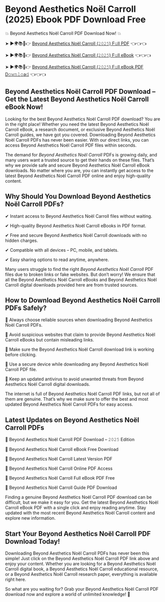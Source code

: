 # Beyond Aesthetics Noël Carroll (2025) Ebook PDF Download Free

💥 Beyond Aesthetics Noël Carroll PDF Download Now! 💥

➤ ►🌍📚📱👉 [Beyond Aesthetics Noël Carroll (𝟸𝟶𝟸𝟻) F𝚞ll PDF](https://getpdf.xyz/beyond-aesthetics-noël-carroll) 👈👈👈


➤ ►🌍📚📱👉 [Beyond Aesthetics Noël Carroll (𝟸𝟶𝟸𝟻) F𝚞ll eBook](https://getpdf.xyz/beyond-aesthetics-noël-carroll) 👈👈👈


➤ ►🌍📚📱👉 [Beyond Aesthetics Noël Carroll (𝟸𝟶𝟸𝟻) F𝚞ll eBook PDF D𝚘𝚠𝚗𝚕𝚘a𝚍](https://getpdf.xyz/beyond-aesthetics-noël-carroll) 👈👈👈


## Beyond Aesthetics Noël Carroll PDF Download – Get the Latest Beyond Aesthetics Noël Carroll eBook Now!

Looking for the best Beyond Aesthetics Noël Carroll PDF download? You are in the right place! Whether you need the latest Beyond Aesthetics Noël Carroll eBook, a research document, or exclusive Beyond Aesthetics Noël Carroll guides, we have got you covered. Downloading Beyond Aesthetics Noël Carroll PDFs has never been easier. With our direct links, you can access Beyond Aesthetics Noël Carroll PDF files within seconds.

The demand for *Beyond Aesthetics Noël Carroll* PDFs is growing daily, and many users want a trusted source to get their hands on these files. That’s why we provide safe and secure Beyond Aesthetics Noël Carroll eBook downloads. No matter where you are, you can instantly get access to the latest Beyond Aesthetics Noël Carroll PDF online and enjoy high-quality content.

## Why Should You Download Beyond Aesthetics Noël Carroll PDFs?

✔ Instant access to Beyond Aesthetics Noël Carroll files without waiting.

✔ High-quality Beyond Aesthetics Noël Carroll eBooks in PDF format.

✔ Free and secure Beyond Aesthetics Noël Carroll downloads with no hidden charges.

✔ Compatible with all devices – PC, mobile, and tablets.

✔ Easy sharing options to read anytime, anywhere.

Many users struggle to find the right *Beyond Aesthetics Noël Carroll* PDF files due to broken links or fake websites. But don’t worry! We ensure that all the Beyond Aesthetics Noël Carroll eBooks and Beyond Aesthetics Noël Carroll digital downloads provided here are from trusted sources.

## How to Download Beyond Aesthetics Noël Carroll PDFs Safely?

📌 Always choose reliable sources when downloading Beyond Aesthetics Noël Carroll PDFs.

📌 Avoid suspicious websites that claim to provide Beyond Aesthetics Noël Carroll eBooks but contain misleading links.

📌 Make sure the Beyond Aesthetics Noël Carroll download link is working before clicking.

📌 Use a secure device while downloading any Beyond Aesthetics Noël Carroll PDF file.

📌 Keep an updated antivirus to avoid unwanted threats from Beyond Aesthetics Noël Carroll digital downloads.

The internet is full of Beyond Aesthetics Noël Carroll PDF links, but not all of them are genuine. That’s why we make sure to offer the best and most updated Beyond Aesthetics Noël Carroll PDFs for easy access.

## Latest Updates on Beyond Aesthetics Noël Carroll PDFs

🔹 Beyond Aesthetics Noël Carroll PDF Download – 𝟸𝟶𝟸𝟻 Edition

🔹 Beyond Aesthetics Noël Carroll eBook Free Download

🔹 Beyond Aesthetics Noël Carroll Latest Version PDF

🔹 Beyond Aesthetics Noël Carroll Online PDF Access

🔹 Beyond Aesthetics Noël Carroll Full eBook PDF Free

🔹 Beyond Aesthetics Noël Carroll Guide PDF Download

Finding a genuine Beyond Aesthetics Noël Carroll PDF download can be difficult, but we make it easy for you. Get the latest Beyond Aesthetics Noël Carroll eBook PDF with a single click and enjoy reading anytime. Stay updated with the most recent Beyond Aesthetics Noël Carroll content and explore new information.

## Start Your Beyond Aesthetics Noël Carroll PDF Download Today!

Downloading Beyond Aesthetics Noël Carroll PDFs has never been this simple! Just click on the Beyond Aesthetics Noël Carroll PDF link above and enjoy your content. Whether you are looking for a Beyond Aesthetics Noël Carroll digital book, a Beyond Aesthetics Noël Carroll educational resource, or a Beyond Aesthetics Noël Carroll research paper, everything is available right here.

So what are you waiting for? Grab your Beyond Aesthetics Noël Carroll PDF download now and explore a world of unlimited knowledge! 🚀